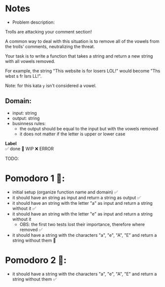 # Notes

- Problem description:

Trolls are attacking your comment section!

A common way to deal with this situation is to remove all of the vowels from the trolls' comments, neutralizing the threat.

Your task is to write a function that takes a string and return a new string with all vowels removed.

For example, the string "This website is for losers LOL!" would become "Ths wbst s fr lsrs LL!".

Note: for this kata `y` isn't considered a vowel.

## Domain:
- input: string
- output: string
- businness rules:
    - the output should be equal to the input but with the vowels removed
    - it does not matter if the letter is upper or lower case

**Label**  
✅ done 🚧 WIP ❌ ERROR

TODO:

# Pomodoro 1 🍅:
- initial setup (organize function name and domain) ✅
- it should have an string as input and return a string as output ✅
- it should have an string with the letter "a" as input and return a string without it ✅
- it should have an string with the letter "e" as input and return a string without it 
    - OBS: the first two tests lost their importance, therefore where removed ✅
- it should have a string with the characters "a", "e", "A", "E" and return a string without them 🚧

# Pomodoro 2 🍅:
- it should have a string with the characters "a", "e", "A", "E" and return a string without them ✅